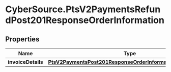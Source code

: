 # CyberSource.PtsV2PaymentsRefundPost201ResponseOrderInformation

## Properties
Name | Type | Description | Notes
------------ | ------------- | ------------- | -------------
**invoiceDetails** | [**PtsV2PaymentsPost201ResponseOrderInformationInvoiceDetails**](PtsV2PaymentsPost201ResponseOrderInformationInvoiceDetails.md) |  | [optional] 


